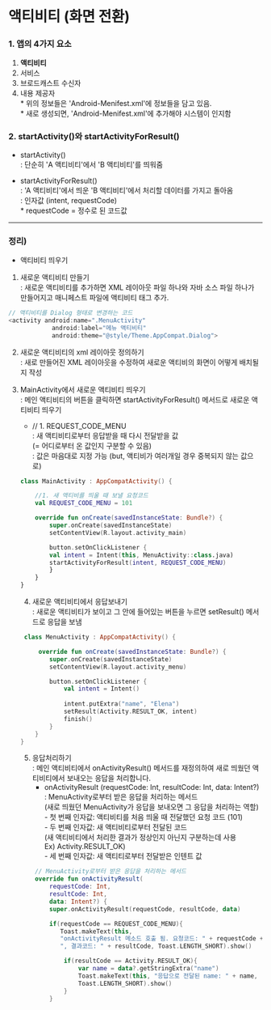 # 액티비티 (화면 전환)
### 1. 앱의 4가지 요소
1) **액티비티**
2) 서비스
3) 브로드캐스트 수신자
4) 내용 제공자 </br>
</t> * 위의 정보들은 'Android-Menifest.xml'에 정보들을 담고 있음. </br>
</t> * 새로 생성되면, 'Android-Menifest.xml'에 추가해야 시스템이 인지함

### 2. startActivity()와 startActivityForResult()
* startActivity() </br> 
: 단순히 'A 액티비티'에서 'B 액티비티'를 띄워줌 </br>

* startActivityForResult() </br>
: 'A 액티비티'에서 띄운 'B 액티비티'에서 처리할 데이터를 가지고 돌아옴 </br>
: 인자값 (intent, requestCode) </br>
</t> * requestCode = 정수로 된 코드값
---



### 정리) 
* 액티비티 띄우기
1. 새로운 액티비티 만들기</br>
</t>: 새로운 액티비티를 추가하면 XML 레이아웃 파일 하나와 자바 소스 파일 하나가 만들어지고 매니페스트 파일에 액티비티 태그 추가.  
```kotlin
// 액티비티를 Dialog 형태로 변경하는 코드
<activity android:name=".MenuActivity"
            android:label="메뉴 액티비티"
            android:theme="@style/Theme.AppCompat.Dialog">
```
    

2. 새로운 액티비티의 xml 레이아웃 정의하기</br>
    : 새로 만들어진 XML 레이아웃을 수정하여 새로운 액티비의 화면이 어떻게 배치될 지 작성</br>

3. MainActivity에서 새로운 액티비티 띄우기</br>
</t>: 메인 액티비티의 버튼을 클릭하면 startActivityForResult() 메서드로 새로운 액티비티 띄우기</br>
    * // 1. REQUEST_CODE_MENU </br> 
        : 새 액티비티로부터 응답받을 때 다시 전달받을 값 </br>
        </t>(= 어디로부터 온 값인지 구분할 수 있음) </br>
        : 값은 마음대로 지정 가능 (but, 액티비가 여러개일 경우 중복되지 않는 값으로) </br>

  
    ```kotlin
    class MainActivity : AppCompatActivity() {

        //1. 새 액티비를 띄울 때 보낼 요청코드
        val REQUEST_CODE_MENU = 101

        override fun onCreate(savedInstanceState: Bundle?) {
            super.onCreate(savedInstanceState)
            setContentView(R.layout.activity_main)

            button.setOnClickListener {
            val intent = Intent(this, MenuActivity::class.java)
            startActivityForResult(intent, REQUEST_CODE_MENU) 
            }
        }    
    }
    ```
    4. 새로운 액티비티에서 응답보내기</br>
    </t>: 새로운 액티비티가 보이고 그 안에 들어있는 버튼을 누르면 setResult() 메서드로 응답을 보냄
    ```kotlin
     class MenuActivity : AppCompatActivity() {

         override fun onCreate(savedInstanceState: Bundle?) {
            super.onCreate(savedInstanceState)
            setContentView(R.layout.activity_menu)

            button.setOnClickListener {
                val intent = Intent()
            
                intent.putExtra("name", "Elena")
                setResult(Activity.RESULT_OK, intent)
                finish()
            }
        }
    }
    ```
    5. 응답처리하기</br>
    </t>: 메인 액티비티에서 onActivityResult() 메서드를 재정의하여 새로 띄웠던 액티비티에서 보내오는 응답을 처리합니다.
        * onActivityResult (requestCode: Int, resultCode: Int, data: Intent?) </br>
        </t> : MenuActivity로부터 받은 응답을 처리하는 메서드</br>
        </t> (새로 띄웠던 MenuActivity가 응답을 보내오면 그 응답을 처리하는 역할)</br>
        </t> - 첫 번째 인자값: 액티비티를 처음 띄울 때 전달했던 요청 코드 (101) </br> </t> - 두 번째 인자값: 새 액티비티로부터 전달된 코드 </br>
        </t> (새 액티비티에서 처리한 결과가 정상인지 아닌지 구분하는데 사용 </br>
        </t>  Ex) Activity.RESULT_OK)</br>
        </t> - 세 번째 인자값: 새 액티티로부터 전달받은 인텐트 값 </br>
    ```kotlin
        // MenuActivity로부터 받은 응답을 처리하는 메서드
        override fun onActivityResult(
            requestCode: Int, 
            resultCode: Int, 
            data: Intent?) {
            super.onActivityResult(requestCode, resultCode, data)

            if(requestCode == REQUEST_CODE_MENU){
               Toast.makeText(this, 
               "onActivityResult 메소드 호출 됨. 요청코드: " + requestCode + 
               ", 결과코드: " + resultCode, Toast.LENGTH_SHORT).show()

                if(resultCode == Activity.RESULT_OK){
                    var name = data?.getStringExtra("name")
                    Toast.makeText(this, "응답으로 전달된 name: " + name,
                    Toast.LENGTH_SHORT).show()
                }
            }
    ```   


